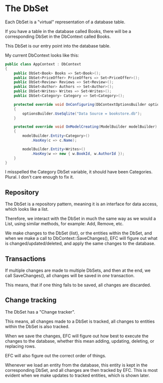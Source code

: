 # The DbSet

Each DbSet is a "virtual" representation of a database table.

If you have a table in the database called Books, there will be a corresponding DbSet in the DbContext called Books.

This DbSet is our entry point into the database table.

My current DbContext looks like this:

```csharp
public class AppContext : DbContext
{
    public DbSet<Book> Books => Set<Book>();
    public DbSet<PriceOffer> PriceOffers => Set<PriceOffer>();
    public DbSet<Review> Reviews => Set<Review>();
    public DbSet<Author> Authors => Set<Author>();
    public DbSet<Writes> Writes => Set<Writes>();
    public DbSet<Category> Category => Set<Category>();

    protected override void OnConfiguring(DbContextOptionsBuilder optionsBuilder)
    {
        optionsBuilder.UseSqlite("Data Source = bookstore.db");
    }

    protected override void OnModelCreating(ModelBuilder modelBuilder)
    {
        modelBuilder.Entity<Category>()
            .HasKey(c => c.Name);

        modelBuilder.Entity<Writes>()
            .HasKey(w => new { w.BookId, w.AuthorId });
    }
}
```

I misspelled the Category DbSet variable, it should have been Categories. Plural. I don't care enough to fix it.

## Repository
The DbSet is a repository pattern, meaning it is an interface for data access, which looks like a list.

Therefore, we interact with the DbSet in much the same way as we would a List, using similar methods, for example: Add, Remove, etc.

We make changes to the DbSet (list), or the entities within the DbSet, and when we make a call to DbContext::SaveChanges(),
EFC will figure out what is changed/updated/deleted, and apply the same changes to the database.


## Transactions
If multiple changes are made to multiple DbSets, and then at the end, we call SaveChanges(), 
all changes will be saved in _one_ transaction.

This means, that if one thing fails to be saved, all changes are discarded.

## Change tracking
The DbSet has a "Change tracker".

This means, all changes made to a DbSet is tracked, all changes to entities within the DbSet is also tracked.

When we save the changes, EFC will figure out how best to execute the changes to the database, 
whether this mean adding, updating, deleting, or replacing rows.

EFC will also figure out the correct order of things.

Whenever we load an entity from the database, this entity is kept in the corresponding DbSet, 
and all changes are then tracked by EFC. This is most evident when we make updates to tracked entities, 
which is shown later. 